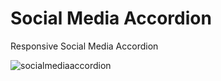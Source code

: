# Social Media Accordion
Responsive Social Media Accordion

![socialmediaaccordion](https://user-images.githubusercontent.com/9660202/37809079-03c18e0c-2e24-11e8-9042-ac3a013f611f.JPG)
